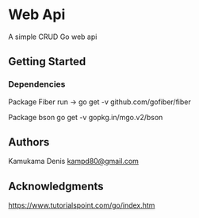 # Web Api

A simple CRUD Go web api 


## Getting Started

### Dependencies

Package Fiber run -> go get -v github.com/gofiber/fiber

Package bson go get -v gopkg.in/mgo.v2/bson


## Authors

Kamukama Denis 
kampd80@gmail.com

## Acknowledgments

https://www.tutorialspoint.com/go/index.htm

